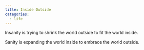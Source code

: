 ```yaml
---
title: Inside Outside
categories:
  - life
---
```


Insanity
is trying to shrink
the world outside
to fit the world
inside.

Sanity
is expanding
the world inside
to embrace
the world
outside.
